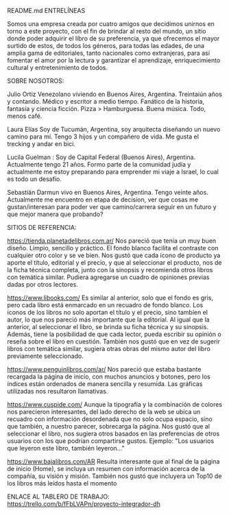 README.md
ENTRELÍNEAS

Somos una empresa creada por cuatro amigos que decidimos unirnos en torno a este proyecto, con el fin de brindar al resto del mundo, un sitio donde poder adquirir el libro de su preferencia, ya que ofrecemos el mayor surtido de estos, de todos los géneros, para todas las edades, de una amplia gama de editoriales, tanto nacionales como extranjeras, para así fomentar el amor por la lectura y garantizar el aprendizaje, enriquecimiento cultural y entretenimiento de todos.

SOBRE NOSOTROS:

Julio Ortiz Venezolano viviendo en Buenos Aires, Argentina. Treintaiún años y contando. Médico y escritor a medio tiempo. Fanático de la historia, fantasía y ciencia ficción. Pizza > Hamburguesa. Buena música. Todo, menos café.

Laura Elías Soy de Tucumán, Argentina, soy arquitecta diseñando un nuevo camino para mí. Tengo 3 hijos y un compañero de vida. Me gusta el trecking y andar en bici.

Lucila Guelman : Soy de Capital Federal (Buenos Aires), Argentina. Actualmente tengo 21 años. Formo parte de la comunidad judía y actualmente me estoy preparando para emprender mi viaje a Israel, lo cual es todo un desafío.

Sebastián Darmun vivo en Buenos Aires, Argentina. Tengo veinte años. Actualmente me encuentro en etapa de decision, ver que cosas me gustan/interesan para poder ver que camino/carrera seguir en un futuro y que mejor manera que probando?

SITIOS DE REFERENCIA:

https://tienda.planetadelibros.com.ar/ Nos pareció que tenía un muy buen diseño. Limpio, sencillo y práctico. El fondo blanco facilita el contraste con cualquier otro color y se ve bien. Nos gustó que cada ícono de producto ya aporte el título, editorial y el precio, y que al seleccionar el producto, nos de la ficha técnica completa, junto con la sinopsis y recomienda otros libros con temática similar. Pudiera agregarse un cuadro de opiniones previas dadas por otros lectores.

https://www.libooks.com/ Es similar al anterior, solo que el fondo es gris, pero cada libro está enmarcado en un recuadro de fondo blanco. Los íconos de los libros no solo aportan el título y el precio, sino tambíen el autor, lo que nos pareció más importante que la editorial. Al igual que la anterior, al seleccionar el libro, se brinda su ficha técnica y su sinopsis. Además, tiene la posibilidad de que cada lector, pueda escribir su opinión o reseña sobre el libro en cuestión. También nos gustó que en vez de sugerir libros con temática similar, sugiera otras obras del mismo autor del libro previamente seleccionado.

https://www.penguinlibros.com/ar/ Nos pareció que estaba bastante recargada la página de inicio, con muchos anuncios y botones, pero los índices están ordenados de manera sencilla y resumida. Las gráficas utilizadas nos resultaron llamativas.

https://www.cuspide.com/ Aunque la tipografía y la combinación de colores nos parecieron interesantes, del lado derecho de la web se ubica un recuadro con información desordenada que no solo ocupa espacio, sino que también, a nuestro parecer, sobrecarga la página. Nos gustó que al seleccionar el libro, nos sugiera otros basados en las preferencias de otros usuarios con los que podrían compartirse gustos. Ejemplo: "Los usuarios que leyeron este libro, también leyeron..."

https://www.bajalibros.com/AR Resulta interesante que al final de la página de inicio (Home), se incluya un resumen con información acerca de la compañía, su visión y misión. También nos gustó que incluyera un Top10 de los libros más leídos hasta el momento

ENLACE AL TABLERO DE TRABAJO: https://trello.com/b/fFbLVAPn/proyecto-integrador-dh